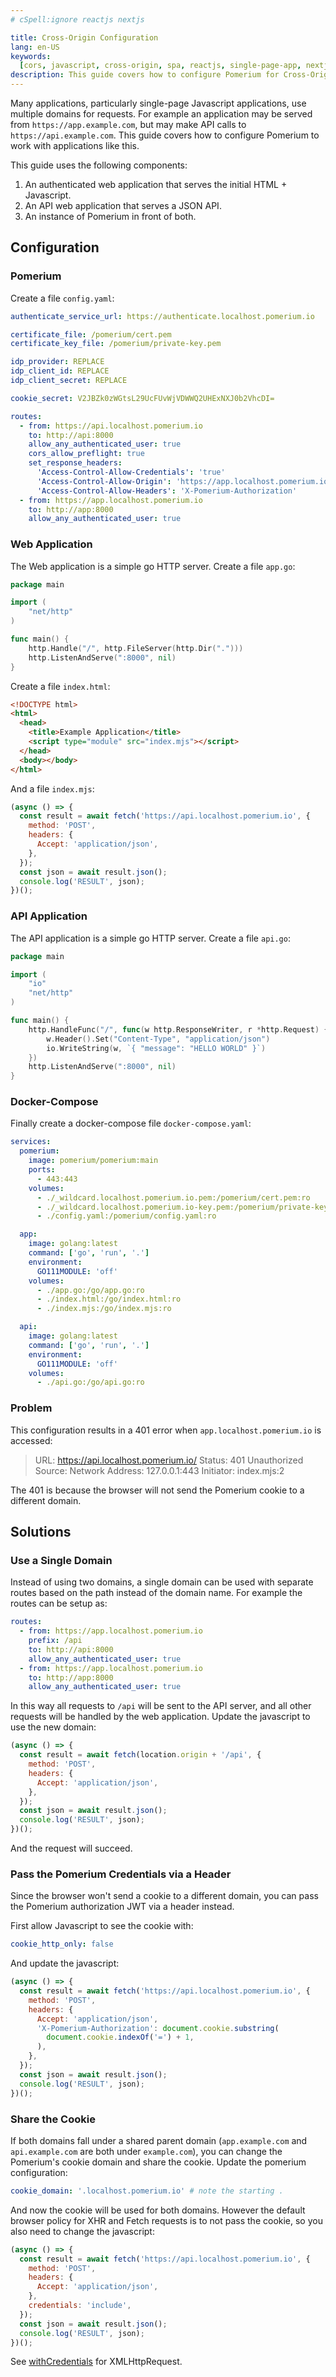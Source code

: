 ```yaml
---
# cSpell:ignore reactjs nextjs

title: Cross-Origin Configuration
lang: en-US
keywords:
  [cors, javascript, cross-origin, spa, reactjs, single-page-app, nextjs, ajax]
description: This guide covers how to configure Pomerium for Cross-Origin setups.
---
```


Many applications, particularly single-page Javascript applications, use multiple domains for requests. For example an application may be served from `https://app.example.com`, but may make API calls to `https://api.example.com`. This guide covers how to configure Pomerium to work with applications like this.

This guide uses the following components:

1. An authenticated web application that serves the initial HTML + Javascript.
1. An API web application that serves a JSON API.
1. An instance of Pomerium in front of both.

## Configuration

### Pomerium

Create a file `config.yaml`:

```yaml
authenticate_service_url: https://authenticate.localhost.pomerium.io

certificate_file: /pomerium/cert.pem
certificate_key_file: /pomerium/private-key.pem

idp_provider: REPLACE
idp_client_id: REPLACE
idp_client_secret: REPLACE

cookie_secret: V2JBZk0zWGtsL29UcFUvWjVDWWQ2UHExNXJ0b2VhcDI=

routes:
  - from: https://api.localhost.pomerium.io
    to: http://api:8000
    allow_any_authenticated_user: true
    cors_allow_preflight: true
    set_response_headers:
      'Access-Control-Allow-Credentials': 'true'
      'Access-Control-Allow-Origin': 'https://app.localhost.pomerium.io'
      'Access-Control-Allow-Headers': 'X-Pomerium-Authorization'
  - from: https://app.localhost.pomerium.io
    to: http://app:8000
    allow_any_authenticated_user: true
```

### Web Application

The Web application is a simple go HTTP server. Create a file `app.go`:

```go
package main

import (
	"net/http"
)

func main() {
	http.Handle("/", http.FileServer(http.Dir(".")))
	http.ListenAndServe(":8000", nil)
}
```

Create a file `index.html`:

```html
<!DOCTYPE html>
<html>
  <head>
    <title>Example Application</title>
    <script type="module" src="index.mjs"></script>
  </head>
  <body></body>
</html>
```

And a file `index.mjs`:

```javascript
(async () => {
  const result = await fetch('https://api.localhost.pomerium.io', {
    method: 'POST',
    headers: {
      Accept: 'application/json',
    },
  });
  const json = await result.json();
  console.log('RESULT', json);
})();
```

### API Application

The API application is a simple go HTTP server. Create a file `api.go`:

```go
package main

import (
	"io"
	"net/http"
)

func main() {
	http.HandleFunc("/", func(w http.ResponseWriter, r *http.Request) {
		w.Header().Set("Content-Type", "application/json")
		io.WriteString(w, `{ "message": "HELLO WORLD" }`)
	})
	http.ListenAndServe(":8000", nil)
}
```

### Docker-Compose

Finally create a docker-compose file `docker-compose.yaml`:

```yaml
services:
  pomerium:
    image: pomerium/pomerium:main
    ports:
      - 443:443
    volumes:
      - ./_wildcard.localhost.pomerium.io.pem:/pomerium/cert.pem:ro
      - ./_wildcard.localhost.pomerium.io-key.pem:/pomerium/private-key.pem:ro
      - ./config.yaml:/pomerium/config.yaml:ro

  app:
    image: golang:latest
    command: ['go', 'run', '.']
    environment:
      GO111MODULE: 'off'
    volumes:
      - ./app.go:/go/app.go:ro
      - ./index.html:/go/index.html:ro
      - ./index.mjs:/go/index.mjs:ro

  api:
    image: golang:latest
    command: ['go', 'run', '.']
    environment:
      GO111MODULE: 'off'
    volumes:
      - ./api.go:/go/api.go:ro
```

### Problem

This configuration results in a 401 error when `app.localhost.pomerium.io` is accessed:

> URL: https://api.localhost.pomerium.io/ Status: 401 Unauthorized Source: Network Address: 127.0.0.1:443 Initiator: index.mjs:2

The 401 is because the browser will not send the Pomerium cookie to a different domain.

## Solutions

### Use a Single Domain

Instead of using two domains, a single domain can be used with separate routes based on the path instead of the domain name. For example the routes can be setup as:

```yaml
routes:
  - from: https://app.localhost.pomerium.io
    prefix: /api
    to: http://api:8000
    allow_any_authenticated_user: true
  - from: https://app.localhost.pomerium.io
    to: http://app:8000
    allow_any_authenticated_user: true
```

In this way all requests to `/api` will be sent to the API server, and all other requests will be handled by the web application. Update the javascript to use the new domain:

```javascript
(async () => {
  const result = await fetch(location.origin + '/api', {
    method: 'POST',
    headers: {
      Accept: 'application/json',
    },
  });
  const json = await result.json();
  console.log('RESULT', json);
})();
```

And the request will succeed.

### Pass the Pomerium Credentials via a Header

Since the browser won't send a cookie to a different domain, you can pass the Pomerium authorization JWT via a header instead.

First allow Javascript to see the cookie with:

```yaml
cookie_http_only: false
```

And update the javascript:

```javascript
(async () => {
  const result = await fetch('https://api.localhost.pomerium.io', {
    method: 'POST',
    headers: {
      Accept: 'application/json',
      'X-Pomerium-Authorization': document.cookie.substring(
        document.cookie.indexOf('=') + 1,
      ),
    },
  });
  const json = await result.json();
  console.log('RESULT', json);
})();
```

### Share the Cookie

If both domains fall under a shared parent domain (`app.example.com` and `api.example.com` are both under `example.com`), you can change the Pomerium's cookie domain and share the cookie. Update the pomerium configuration:

```yaml
cookie_domain: '.localhost.pomerium.io' # note the starting .
```

And now the cookie will be used for both domains. However the default browser policy for XHR and Fetch requests is to not pass the cookie, so you also need to change the javascript:

```javascript
(async () => {
  const result = await fetch('https://api.localhost.pomerium.io', {
    method: 'POST',
    headers: {
      Accept: 'application/json',
    },
    credentials: 'include',
  });
  const json = await result.json();
  console.log('RESULT', json);
})();
```

See [withCredentials](https://developer.mozilla.org/en-US/docs/Web/API/XMLHttpRequest/withCredentials) for XMLHttpRequest.
